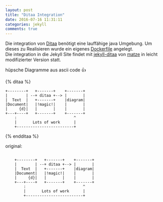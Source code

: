 ```yaml
---
layout: post
title: "Ditaa Integration"
date: 2016-07-16 11:31:11
categories: jekyll
comments: true
---
```


 Die integration von [Ditaa](http://ditaa.sourceforge.net/) benötigt eine lauffähige java Umgebung. Um dieses zu Realisieren wurde ein eigenes [Dockerfile](https://github.com/nolte/jekyll-site/blob/master/Dockerfile) angelegt.  
 Die integration in die Jekyll Site findet mit [jekyll-ditaa](https://github.com/matze/jekyll-ditaa) von [matze](https://github.com/matze) in leicht mo­di­fi­zie­rter Version statt. 

<!--more-->

 hüpsche Diagramme aus ascii code :+1:

{% ditaa %}

    +--------+   +-------+    +-------+
    |        | --+ ditaa +--> |       |
    |  Text  |   +-------+    |diagram|
    |Document|   |!magic!|    |       |
    |     {d}|   |       |    |       |
    +---+----+   +-------+    +-------+
        :                         ^
        |       Lots of work      |
        +-------------------------+
{% endditaa %}

 original: 
 
```

    +--------+   +-------+    +-------+
    |        | --+ ditaa +--> |       |
    |  Text  |   +-------+    |diagram|
    |Document|   |!magic!|    |       |
    |     {d}|   |       |    |       |
    +---+----+   +-------+    +-------+
        :                         ^
        |       Lots of work      |
        +-------------------------+
```